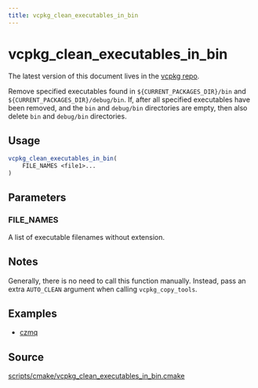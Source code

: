 ```yaml
---
title: vcpkg_clean_executables_in_bin
---
```


# vcpkg_clean_executables_in_bin

The latest version of this document lives in the [vcpkg repo](https://github.com/Microsoft/vcpkg/blob/master/docs/maintainers/vcpkg_clean_executables_in_bin.md).

Remove specified executables found in `${CURRENT_PACKAGES_DIR}/bin` and `${CURRENT_PACKAGES_DIR}/debug/bin`. If, after all specified executables have been removed, and the `bin` and `debug/bin` directories are empty, then also delete `bin` and `debug/bin` directories.

## Usage
```cmake
vcpkg_clean_executables_in_bin(
    FILE_NAMES <file1>...
)
```

## Parameters
### FILE_NAMES
A list of executable filenames without extension.

## Notes
Generally, there is no need to call this function manually. Instead, pass an extra `AUTO_CLEAN` argument when calling `vcpkg_copy_tools`.

## Examples
* [czmq](https://github.com/microsoft/vcpkg/blob/master/ports/czmq/portfile.cmake)

## Source
[scripts/cmake/vcpkg\_clean\_executables\_in\_bin.cmake](https://github.com/Microsoft/vcpkg/blob/master/scripts/cmake/vcpkg_clean_executables_in_bin.cmake)

